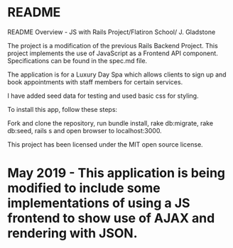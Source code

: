 # README

README
Overview - JS with Rails Project/Flatiron School/ J. Gladstone

The project is a modification of the previous Rails Backend Project. This project implements the use of JavaScript as a Frontend API component. Specifications can be found in the spec.md file.

The application is for a Luxury Day Spa which allows clients to sign up and book appointments with staff members for certain services.


I have added seed data for testing and used basic css for styling.

To install this app, follow these steps:

Fork and clone the repository, run bundle install, rake db:migrate, rake db:seed, rails s and open browser to localhost:3000.

This project has been licensed under the MIT open source license.

# May 2019 - This application is being modified to include some implementations of using a JS frontend to show use of AJAX and rendering with JSON.





